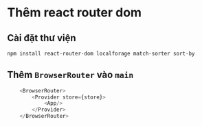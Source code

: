 # Thêm react router dom

## Cài đặt thư viện

```Bash
npm install react-router-dom localforage match-sorter sort-by
```

## Thêm ```BrowserRouter``` vào ```main```

```Typescript
    <BrowserRouter>
        <Provider store={store}>
            <App/>
        </Provider>
    </BrowserRouter>
```